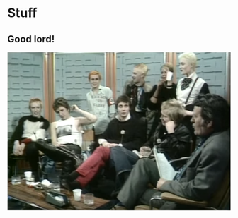 # Stuff

## Good lord!

[![Sex Pistol Interview](./Images/sexpistolsinterview.png)](https://youtu.be/LtHPhVhJ7Rs)